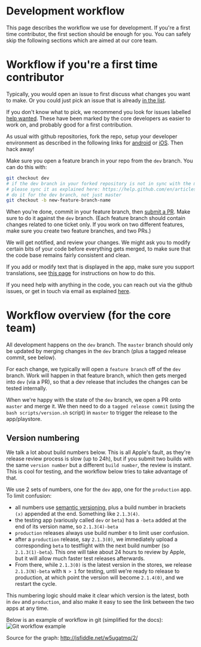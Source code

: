 # Development workflow

This page describes the workflow we use for development. If you're a first time contributor, the first section should be enough for you. You can safely skip the following sections which are aimed at our core team.

# Workflow if you're a first time contributor

Typically, you would open an issue to first discuss what changes you want to make. Or you could just pick an issue that is already [in the list](https://github.com/mapswipe/mapswipe/issues).

If you don't know what to pick, we recommend you look for issues labelled [help wanted](https://github.com/mapswipe/mapswipe/issues?q=is%3Aissue+is%3Aopen+label%3A%22help+wanted%22). These have been marked by the core developers as easier to work on, and probably good for a first contribution.

As usual with github repositories, fork the repo, setup your developer environment as described in the following links for [android](develop-android) or [iOS](develop-ios). Then hack away!

Make sure you open a feature branch in your repo from the `dev` branch. You can do this with:

```bash
git checkout dev
# if the dev branch in your forked repository is not in sync with the main mapswipe repo's dev branch
# please sync it as explained here: https://help.github.com/en/articles/syncing-a-fork
# do it for the dev branch, not just master
git checkout -b new-feature-branch-name
```

When you're done, commit in your feature branch, then [submit a PR](https://github.com/mapswipe/mapswipe/compare). Make sure to do it against the `dev` branch. (Each feature branch should contain changes related to one ticket only. If you work on two different features, make sure you create two feature branches, and two PRs.)

We will get notified, and review your changes. We might ask you to modify certain bits of your code before everything gets merged, to make sure that the code base remains fairly consistent and clean.

If you add or modify text that is displayed in the app, make sure you support translations, see [this page](translating.md) for instructions on how to do this.

If you need help with anything in the code, you can reach out via the github issues, or get in touch via email as explained [here](https://mapswipe.org/get-involved.html).

# Workflow overview (for the core team)

All development happens on the `dev` branch. The `master` branch should only be updated by merging changes in the `dev` branch (plus a tagged release commit, see below).

For each change, we typically will open a `feature branch` off of the `dev` branch. Work will happen in that feature branch, which then gets merged into `dev` (via a PR), so that a dev release that includes the changes can be tested internally.

When we're happy with the state of the `dev` branch, we open a PR onto `master` and merge it. We then need to do a `tagged release commit` (using the `bash scripts/version.sh` script) in `master` to trigger the release to the app/playstore.

## Version numbering

We talk a lot about build numbers below. This is all Apple's fault, as they're release review process is slow (up to 24h), but if you submit two builds with the same `version number` but a different `build number`, the review is instant. This is cool for testing, and the workflow below tries to take advantage of that.

We use 2 sets of numbers, one for the `dev` app, one for the `production` app. To limit confusion:
- all numbers use [semantic versioning](https://semver.org/), plus a build number in brackets `(x)` appended at the end. Something like `2.1.3(4)`.
- the testing app (variously called `dev` or `beta`) has a `-beta` added at the end of its version name, so `2.1.3(4)-beta`
- `production` releases always use build number `0` to limit user confusion.
- after a `production` release, say `2.1.3(0)`, we immediately upload a corresponding `beta` to testflight with the next build number (so `2.1.3(1)-beta`). This one will take about 24 hours to review by Apple, but it will allow much faster test releases afterwards.
- From there, while `2.1.3(0)` is the latest version in the stores, we release `2.1.3(N)-beta` with `N > 1` for testing, until we're ready to release to production, at which point the version will become `2.1.4(0)`, and we restart the cycle.

This numbering logic should make it clear which version is the latest, both in `dev` and `production`, and also make it easy to see the link between the two apps at any time.

Below is an example of workflow in git (simplified for the docs):
![Git workflow example](git_workflow_example.png)

Source for the graph: http://jsfiddle.net/w5ugatmq/2/
